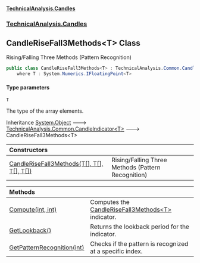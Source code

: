 #### [TechnicalAnalysis\.Candles](Atypical.TechnicalAnalysis.Candles.md 'Atypical\.TechnicalAnalysis\.Candles')
### [TechnicalAnalysis\.Candles](Atypical.TechnicalAnalysis.Candles.md#TechnicalAnalysis.Candles 'TechnicalAnalysis\.Candles')

## CandleRiseFall3Methods\<T\> Class

Rising/Falling Three Methods \(Pattern Recognition\)

```csharp
public class CandleRiseFall3Methods<T> : TechnicalAnalysis.Common.CandleIndicator<T>
    where T : System.Numerics.IFloatingPoint<T>
```
#### Type parameters

<a name='TechnicalAnalysis.Candles.CandleRiseFall3Methods_T_.T'></a>

`T`

The type of the array elements\.

Inheritance [System\.Object](https://docs.microsoft.com/en-us/dotnet/api/System.Object 'System\.Object') &#129106; [TechnicalAnalysis\.Common\.CandleIndicator&lt;](https://docs.microsoft.com/en-us/dotnet/api/TechnicalAnalysis.Common.CandleIndicator-1 'TechnicalAnalysis\.Common\.CandleIndicator\`1')[T](CandleRiseFall3Methods_T_.md#TechnicalAnalysis.Candles.CandleRiseFall3Methods_T_.T 'TechnicalAnalysis\.Candles\.CandleRiseFall3Methods\<T\>\.T')[&gt;](https://docs.microsoft.com/en-us/dotnet/api/TechnicalAnalysis.Common.CandleIndicator-1 'TechnicalAnalysis\.Common\.CandleIndicator\`1') &#129106; CandleRiseFall3Methods\<T\>

| Constructors | |
| :--- | :--- |
| [CandleRiseFall3Methods\(T\[\], T\[\], T\[\], T\[\]\)](CandleRiseFall3Methods_T_.CandleRiseFall3Methods(T[],T[],T[],T[]).md 'TechnicalAnalysis\.Candles\.CandleRiseFall3Methods\<T\>\.CandleRiseFall3Methods\(T\[\], T\[\], T\[\], T\[\]\)') | Rising/Falling Three Methods \(Pattern Recognition\) |

| Methods | |
| :--- | :--- |
| [Compute\(int, int\)](CandleRiseFall3Methods_T_.Compute(int,int).md 'TechnicalAnalysis\.Candles\.CandleRiseFall3Methods\<T\>\.Compute\(int, int\)') | Computes the [CandleRiseFall3Methods&lt;T&gt;](CandleRiseFall3Methods_T_.md 'TechnicalAnalysis\.Candles\.CandleRiseFall3Methods\<T\>') indicator\. |
| [GetLookback\(\)](CandleRiseFall3Methods_T_.GetLookback().md 'TechnicalAnalysis\.Candles\.CandleRiseFall3Methods\<T\>\.GetLookback\(\)') | Returns the lookback period for the indicator\. |
| [GetPatternRecognition\(int\)](CandleRiseFall3Methods_T_.GetPatternRecognition(int).md 'TechnicalAnalysis\.Candles\.CandleRiseFall3Methods\<T\>\.GetPatternRecognition\(int\)') | Checks if the pattern is recognized at a specific index\. |
